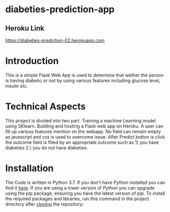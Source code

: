# diabeties-prediction-app

<h2>Heroku Link</h2>

https://diabeties-prediction-02.herokuapp.com

<h1>Introduction</h1>
This is a simple Flask Web App is used to determine that wether the person is having diabetic or not by using various features including glucose level, insulin etc.

<h1>Technical Aspects</h1>
 This project is divided into two part.
    Training a machine Learning  model using SKlearn.
    Building and hosting a Flask web app on Heroku.
        A user can fill up various features mention on the webapp.
        No field can remain empty as javascript and css is used to overcome issue.
        After Predict button is click the outcome field is filled by an appropriate outcome such as 1) you have diabeties 2.) you do not have diabeties.

<h1>Installation</h1>
The Code is written in Python 3.7. If you don't have Python installed you can find it <a href =https://www.python.org/downloads/>here</a>. If you are using a lower version of Python you can upgrade using the pip package, ensuring you have the latest version of pip. To install the required packages and libraries, run this command in the project directory after <a href=https://www.howtogeek.com/451360/how-to-clone-a-github-repository/>cloning</a> the repository:
